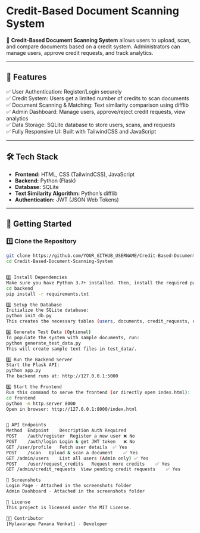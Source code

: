 # Credit-Based Document Scanning System

📄 **Credit-Based Document Scanning System** allows users to upload, scan, and compare documents based on a credit system. Administrators can manage users, approve credit requests, and track analytics.

---

## 📌 Features

✅ User Authentication: Register/Login securely  
✅ Credit System: Users get a limited number of credits to scan documents  
✅ Document Scanning & Matching: Text similarity comparison using difflib  
✅ Admin Dashboard: Manage users, approve/reject credit requests, view analytics  
✅ Data Storage: SQLite database to store users, scans, and requests  
✅ Fully Responsive UI: Built with TailwindCSS and JavaScript  

---

## 🛠️ Tech Stack

- **Frontend:** HTML, CSS (TailwindCSS), JavaScript  
- **Backend:** Python (Flask)  
- **Database:** SQLite  
- **Text Similarity Algorithm:** Python’s difflib  
- **Authentication:** JWT (JSON Web Tokens)

---

## 🚀 Getting Started

### 1️⃣ Clone the Repository

```bash
git clone https://github.com/YOUR_GITHUB_USERNAME/Credit-Based-Document-Scanning-System.git
cd Credit-Based-Document-Scanning-System


2️⃣ Install Dependencies
Make sure you have Python 3.7+ installed. Then, install the required packages:
cd backend
pip install -r requirements.txt

3️⃣ Setup the Database
Initialize the SQLite database:
python init_db.py
This creates the necessary tables (users, documents, credit_requests, etc.) in app.db.

4️⃣ Generate Test Data (Optional)
To populate the system with sample documents, run:
python generate_test_data.py
This will create sample text files in test_data/.

5️⃣ Run the Backend Server
Start the Flask API:
python app.py
The backend runs at: http://127.0.0.1:5000

6️⃣ Start the Frontend
Run this command to serve the frontend (or directly open index.html):
cd frontend
python -m http.server 8000
Open in browser: http://127.0.0.1:8000/index.html


📝 API Endpoints
Method	Endpoint	Description	Auth Required
POST	/auth/register	Register a new user	❌ No
POST	/auth/login	Login & get JWT token	❌ No
GET	/user/profile	Fetch user details	✅ Yes
POST	/scan	Upload & scan a document	✅ Yes
GET	/admin/users	List all users (Admin only)	✅ Yes
POST	/user/request_credits	Request more credits	✅ Yes
GET	/admin/credit_requests	View pending credit requests	✅ Yes

📸 Screenshots
Login Page - Attached in the screenshots folder
Admin Dashboard - Attached in the screenshots folder

📜 License
This project is licensed under the MIT License.

👨‍💻 Contributor
[Mylavarapu Pavana Venkat] - Developer
